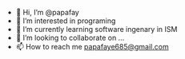 - 👋 Hi, I’m @papafay
- 👀 I’m interested in programing
- 🌱 I’m currently learning software ingenary in ISM 
- 💞️ I’m looking to collaborate on ...
- 📫 How to reach me papafaye685@gmail.com

<!---
papafay/papafay is a ✨ special ✨ repository because its `README.md` (this file) appears on your GitHub profile.
You can click the Preview link to take a look at your changes.
--->
